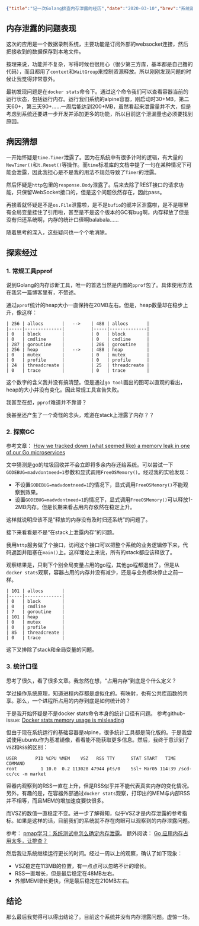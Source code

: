 ```json lw-blog-meta
{"title":"记一次Golang排查内存泄露的经历","date":"2020-03-10","brev":"系统部署在Docker上线运行，没想到居然发现了“内存泄露”问题！虽然最后调查结论是虚惊一场，不过整个调查过程还是挺有意思的。","tags":["Golang","优化"],"path":"blog/2020/200310-记一次Golang排查内存泄露的经历.md"}
```



## 内存泄露的问题表现

这次的应用是一个数据录制系统，主要功能是订阅外部的websocket连接，然后把接收到的数据保存到本地文件。

按理来说，功能并不复杂，写得时候也很用心（很少第三方库，基本都是自己撸的代码），而且都用了`context`和`WaitGroup`来控制资源释放。所以刚刚发现问题的时候让我觉得非常意外。

最初发现问题是在`docker stats`命令下。通过这个命令我们可以查看容器当前的运行状态，包括运行内存。运行我们系统的alpine容器，刚启动时30+MB，第二天60+，第三天90+……一周后能达到200+MB，虽然看起来泄露量并不大，但是考虑到系统还要进一步开发并添加更多的功能，所以目前这个泄漏量也必须要找到原因。

## 病因猜想

一开始怀疑是`time.Timer`泄露了。因为在系统中有很多计时的逻辑，有大量的`NewTimer()`和`t.Reset()`等操作。而`time`标准库的文档中提了一句在某种情况下可能会泄露，因此我担心是不是我的用法不规范导致了`Timer`的泄露。

然后怀疑是`http`包里的`response.Body`泄露了。后来去除了REST接口的请求功能，只保留WebSocket接口的，但是这个问题依然存在，因此pass。

再接着就怀疑是不是`os.File`泄露啦，是不是`bufio`的缓冲区泄露啦，是不是哪里有全局变量挂住了引用啦，甚至是不是这个版本的GC有bug啊，内存释放了但是没有归还系统啊，内存的统计口径啊balabala……

随着思考的深入，这些疑问也一个个地消除。

## 探索经过

### 1. 常规工具pprof

说到Golang的内存诊断工具，唯一的首选当然是内置的`pprof`包了。具体使用方法在我另一篇博客里有，不赘述。

通过`pprof`统计的heap大小一直保持在20MB左右。但是，heap数量却在稳步上升，像这样：

```text
| 256 | allocs       |   -->    | 488 | allocs       |
|-----|--------------|          |-----|--------------|
| 0   | block        |          | 0   | block        |
| 0   | cmdline      |          | 0   | cmdline      |
| 287 | goroutine    |          | 286 | goroutine    |
| 256 | heap         |   -->    | 488 | heap         |
| 0   | mutex        |          | 0   | mutex        |
| 0   | profile      |          | 0   | profile      |
| 24  | threadcreate |          | 25  | threadcreate |
| 0   | trace        |          | 0   | trace        |
```

这个数字的含义我并没有搞清楚。但是通过`go tool`画出的图可以直观的看出，heap的大小并没有变化。因此常规工具宣告失败。

我甚至在想，`pprof`难道并不靠谱？

我甚至还产生了一个奇怪的念头，难道在stack上泄露了内存？？

### 2. 探索GC

参考文章： [How we tracked down (what seemed like) a memory leak in one of our Go microservices](https://blog.detectify.com/2019/09/05/how-we-tracked-down-a-memory-leak-in-one-of-our-go-microservices/)

文中猜测是go的垃圾回收并不会立即将多余内存还给系统。可以尝试一下`GODEBUG=madvdontneed=1`参数和显式调用`FreeOSMemory()`。经过我的实验发现：

- 不设置`GODEBUG=madvdontneed=1`的情况下，显式调用`FreeOSMemory()`不能观察到效果。
- 设置`GODEBUG=madvdontneed=1`的情况下，显式调用`FreeOSMemory()`可以释放1-2MB内存。但是长期来看占用内存依然在稳定上升。

这样就说明应该不是“释放的内存没有及时归还系统”的问题了。

接下来看看是不是“在stack上泄露内存”的问题。

我用`http`服务做了个接口，访问这个接口可以把整个系统的业务逻辑停下来，代码返回并阻塞在`main()`上。这样理论上来说，所有的stack都应该释放了。

观察结果是，只剩下个别全局变量占用的go程，其他go程都退出了。但是从`docker stats`观察，容器占用的内存并没有减少，还是与业务模块停止之前一样。

```text
| 101 | allocs       |
|-----|--------------|
| 0   | block        |
| 0   | cmdline      |
| 7   | goroutine    |
| 101 | heap         |
| 0   | mutex        |
| 0   | profile      |
| 85  | threadcreate |
| 0   | trace        |
```

这下又排除了stack和全局变量的问题。

### 3. 统计口径

思考了很久，看了很多文章。我忽然在想，“占用内存”到底是个什么定义？

学过操作系统原理，知道进程内存都是虚拟化的。有映射，也有公共库函数的共享。那么，一个进程所占用的内存到底是如何统计的？

于是我开始怀疑是不是docker stats命令本身的统计口径有问题。
参考github-issue: [Docker stats memory usage is misleading](https://github.com/moby/moby/issues/10824)

但由于现在系统运行的基础容器是alpine，很多统计工具都是简化版的。于是我尝试使用ubuntu作为基准镜像，看看能不能获取更多信息。然后，我终于意识到了`VSZ`和`RSS`的区别：

```text
USER       PID %CPU %MEM    VSZ   RSS TTY      STAT START   TIME COMMAND
root         1 10.0  0.2 113028 47944 pts/0    Ssl+ Mar05 114:39 /scd-cc/cc -m market
```

容器内观察到的RSS一直在上升，但是RSS似乎并不能代表真实内存的变化情况。另外，有趣的是，在容器外部通过`docker stats`观察，打印出的MEM与内部RSS并不相等，而且MEM的增加速度要快很多。

而VSZ的数值一直稳定不变。进一步了解得知，似乎VSZ才是内存泄露的参考指标。如果是这样的话，目前我们的系统就不存在肉眼可以观察到的内存泄露问题。

参考： [pmap学习：系统测试中怎么确定内存泄露](https://blog.csdn.net/xiaofei0859/article/details/77449309)。
额外阅读： [Go 应用内存占用太多，让排查？](https://book.eddycjy.com/golang/talk/why-vsz-large.html)

然后我让系统继续运行更长的时间。经过一周以上的观察，确认了如下现象：

- VSZ稳定在113MB的位置，有一点点可以忽略不计的增长。
- RSS一直增长，但是最后稳定在48MB左右。
- 外部MEM增长更快，但是最后稳定在210MB左右。

## 结论

那么最后我觉得可以得出结论了。目前这个系统并没有内存泄露问题。虚惊一场。

